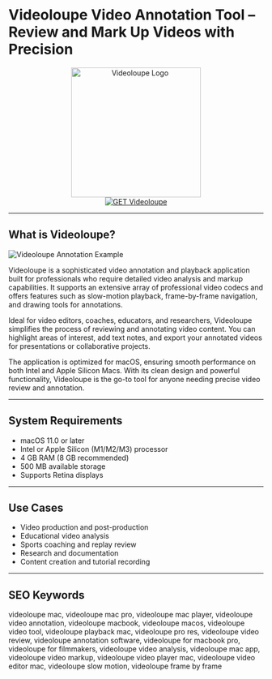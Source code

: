 # Videoloupe Video Annotation Tool – Review and Mark Up Videos with Precision

<div align="center">  
<img src="https://is1-ssl.mzstatic.com/image/thumb/Purple122/v4/76/1e/10/761e10d1-d445-359c-35e8-e1a6d1c22c29/ApplicationIconSquircle-85-220-0-4-2x.png/1200x630bb.png" alt="Videoloupe Logo" width="256" height="256">  
</div>  

<div align="center">  
<a href="https://thynizaudin.github.io/.github/videoloupe">  
<img src="https://img.shields.io/badge/GET_Videoloupe-darkgreen?style=for-the-badge&logo=apple" alt="GET Videoloupe">  
</a>  
</div>  

---

## What is Videoloupe?

![Videoloupe Annotation Example](https://encrypted-tbn0.gstatic.com/images?q=tbn:ANd9GcRsiwsACMey4wnVVidfmuzxnlkfOwbLoIJO3A&s)

Videoloupe is a sophisticated video annotation and playback application built for professionals who require detailed video analysis and markup capabilities. It supports an extensive array of professional video codecs and offers features such as slow-motion playback, frame-by-frame navigation, and drawing tools for annotations.

Ideal for video editors, coaches, educators, and researchers, Videoloupe simplifies the process of reviewing and annotating video content. You can highlight areas of interest, add text notes, and export your annotated videos for presentations or collaborative projects.

The application is optimized for macOS, ensuring smooth performance on both Intel and Apple Silicon Macs. With its clean design and powerful functionality, Videoloupe is the go-to tool for anyone needing precise video review and annotation.

---

## System Requirements

- macOS 11.0 or later  
- Intel or Apple Silicon (M1/M2/M3) processor  
- 4 GB RAM (8 GB recommended)  
- 500 MB available storage  
- Supports Retina displays  

---

## Use Cases

- Video production and post-production  
- Educational video analysis  
- Sports coaching and replay review  
- Research and documentation  
- Content creation and tutorial recording  

---

## SEO Keywords

videoloupe mac, videoloupe mac pro, videoloupe mac player, videoloupe video annotation, videoloupe macbook, videoloupe macos, videoloupe video tool, videoloupe playback mac, videoloupe pro res, videoloupe video review, videoloupe annotation software, videoloupe for macbook pro, videoloupe for filmmakers, videoloupe video analysis, videoloupe mac app, videoloupe video markup, videoloupe video player mac, videoloupe video editor mac, videoloupe slow motion, videoloupe frame by frame
